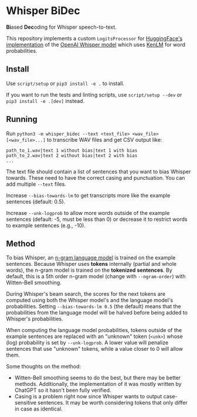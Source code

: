 # Whisper BiDec

**Bi**ased **Dec**oding for Whisper speech-to-text.

This repository implements a custom `LogitsProcessor` for [HuggingFace's implementation][hf_whisper] of the [OpenAI Whisper model][openai_whisper] which uses [KenLM][kenlm] for word probabilities.


## Install

Use `script/setup` or `pip3 install -e .` to install.

If you want to run the tests and linting scripts, use `script/setup --dev` or `pip3 install -e .[dev]` instead.


## Running

Run `python3 -m whisper_bidec --text <text_file> <wav_file> [<wav_file>...]` to transcribe WAV files and get CSV output like:

``` csv
path_to_1.wav|text 1 without bias|text 1 with bias
path_to_2.wav|text 2 without bias|text 2 with bias
...
```

The text file should contain a list of sentences that you want to bias Whisper towards. These need to have the correct casing and punctuation. You can add multiple `--text` files.

Increase `--bias-towards-lm` to get transcripts more like the example sentences (default: 0.5).

Increase `--unk-logprob` to allow more words outside of the example sentences (default: -5, must be less than 0) or decrease it to restrict words to example sentences (e.g., -10).


## Method

To bias Whisper, an [n-gram language model][ngram] is trained on the example sentences. Because Whisper uses **tokens** internally (partial and whole words), the n-gram model is trained on the **tokenized sentences**. By default, this is a 5th order n-gram model (change with `--ngram-order`) with Witten-Bell smoothing.

During Whisper's beam search, the scores for the next tokens are computed using both the Whisper model's and the language model's probabilities. Setting `--bias-towards-lm 0.5` (the default) means that the probabilities from the language model will be halved before being added to Whisper's probabilities.

When computing the language model probabilities, tokens outside of the example sentences are replaced with an "unknown" token (`<unk>`) whose (log) probability is set by `--unk-logprob`. A lower value will penalize sentences that use "unknown" tokens, while a value closer to 0 will allow them.

Some thoughts on the method:

* Witten-Bell smoothing seems to do the best, but there may be better methods. Additionally, the implementation of it was mostly written by ChatGPT so it hasn't been fully verified.
* Casing is a problem right now since Whisper wants to output case-sensitive sentences. It may be worth considering tokens that only differ in case as identical.

[hf_whisper]: https://huggingface.co/docs/transformers/model_doc/whisper
[openai_whisper]: https://github.com/openai/whisper
[kenlm]: https://github.com/kpu/kenlm
[ngram]: https://en.wikipedia.org/wiki/Word_n-gram_language_model

